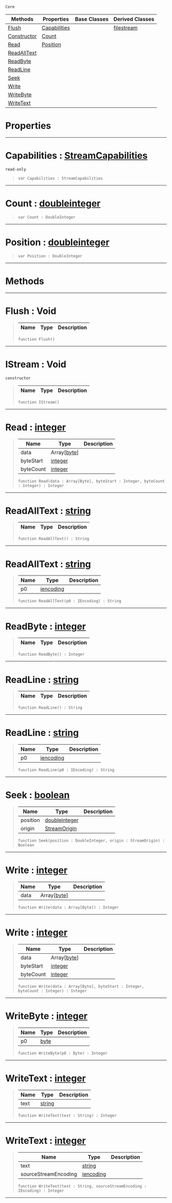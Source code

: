  `Core`

|Methods|Properties|Base Classes|Derived Classes|
|---|---|---|---|
|[ Flush](https://github.com/ZilchEngine/ZilchDocs/blob/master/code_reference/nada_base_types/istream.md#flush-void)|[ Capabilities](https://github.com/ZilchEngine/ZilchDocs/blob/master/code_reference/nada_base_types/istream.md#capabilities-zilch-engine)| |[filestream](https://github.com/ZilchEngine/ZilchDocs/blob/master/code_reference/nada_base_types/filestream.md)|
|[ Constructor](https://github.com/ZilchEngine/ZilchDocs/blob/master/code_reference/nada_base_types/istream.md#istream-void)|[ Count](https://github.com/ZilchEngine/ZilchDocs/blob/master/code_reference/nada_base_types/istream.md#count-zilch-engine-docume)| | |
|[ Read](https://github.com/ZilchEngine/ZilchDocs/blob/master/code_reference/nada_base_types/istream.md#read-zilch-engine-documen)|[ Position](https://github.com/ZilchEngine/ZilchDocs/blob/master/code_reference/nada_base_types/istream.md#position-zilch-engine-doc)| | |
|[ ReadAllText](https://github.com/ZilchEngine/ZilchDocs/blob/master/code_reference/nada_base_types/istream.md#readalltext-zilch-engine)| | | |
|[ ReadByte](https://github.com/ZilchEngine/ZilchDocs/blob/master/code_reference/nada_base_types/istream.md#readbyte-zilch-engine-doc)| | | |
|[ ReadLine](https://github.com/ZilchEngine/ZilchDocs/blob/master/code_reference/nada_base_types/istream.md#readline-zilch-engine-doc)| | | |
|[ Seek](https://github.com/ZilchEngine/ZilchDocs/blob/master/code_reference/nada_base_types/istream.md#seek-zilch-engine-documen)| | | |
|[ Write](https://github.com/ZilchEngine/ZilchDocs/blob/master/code_reference/nada_base_types/istream.md#write-zilch-engine-docume)| | | |
|[ WriteByte](https://github.com/ZilchEngine/ZilchDocs/blob/master/code_reference/nada_base_types/istream.md#writebyte-zilch-engine-do)| | | |
|[ WriteText](https://github.com/ZilchEngine/ZilchDocs/blob/master/code_reference/nada_base_types/istream.md#writetext-zilch-engine-do)| | | |


 #  Properties


---  
 #  Capabilities : [StreamCapabilities](https://github.com/ZilchEngine/ZilchDocs/blob/master/code_reference/flags_reference.md#streamcapabilities)

 `read-only`

> 
> ``` lang=cpp, name=Nada
> var Capabilities : StreamCapabilities


---  
 #  Count : [doubleinteger](https://github.com/ZilchEngine/ZilchDocs/blob/master/code_reference/nada_base_types/doubleinteger.md)

> 
> ``` lang=cpp, name=Nada
> var Count : DoubleInteger


---  
 #  Position : [doubleinteger](https://github.com/ZilchEngine/ZilchDocs/blob/master/code_reference/nada_base_types/doubleinteger.md)

> 
> ``` lang=cpp, name=Nada
> var Position : DoubleInteger


---  
 #  Methods


---  
 #  Flush : Void

> 
> |Name|Type|Description|
> |---|---|---|
> ``` lang=cpp, name=Nada
> function Flush()
> ``` 


---  
 #  IStream : Void

 `constructor`

> 
> |Name|Type|Description|
> |---|---|---|
> ``` lang=cpp, name=Nada
> function IStream()
> ``` 


---  
 #  Read : [integer](https://github.com/ZilchEngine/ZilchDocs/blob/master/code_reference/nada_base_types/integer.md)

> 
> |Name|Type|Description|
> |---|---|---|
> |data|Array[[byte](https://github.com/ZilchEngine/ZilchDocs/blob/master/code_reference/nada_base_types/byte.md)]| |
> |byteStart|[integer](https://github.com/ZilchEngine/ZilchDocs/blob/master/code_reference/nada_base_types/integer.md)| |
> |byteCount|[integer](https://github.com/ZilchEngine/ZilchDocs/blob/master/code_reference/nada_base_types/integer.md)| |
> ``` lang=cpp, name=Nada
> function Read(data : Array[Byte], byteStart : Integer, byteCount : Integer) : Integer
> ``` 


---  
 #  ReadAllText : [string](https://github.com/ZilchEngine/ZilchDocs/blob/master/code_reference/nada_base_types/string.md)

> 
> |Name|Type|Description|
> |---|---|---|
> ``` lang=cpp, name=Nada
> function ReadAllText() : String
> ``` 


---  
 #  ReadAllText : [string](https://github.com/ZilchEngine/ZilchDocs/blob/master/code_reference/nada_base_types/string.md)

> 
> |Name|Type|Description|
> |---|---|---|
> |p0|[iencoding](https://github.com/ZilchEngine/ZilchDocs/blob/master/code_reference/nada_base_types/iencoding.md)| |
> ``` lang=cpp, name=Nada
> function ReadAllText(p0 : IEncoding) : String
> ``` 


---  
 #  ReadByte : [integer](https://github.com/ZilchEngine/ZilchDocs/blob/master/code_reference/nada_base_types/integer.md)

> 
> |Name|Type|Description|
> |---|---|---|
> ``` lang=cpp, name=Nada
> function ReadByte() : Integer
> ``` 


---  
 #  ReadLine : [string](https://github.com/ZilchEngine/ZilchDocs/blob/master/code_reference/nada_base_types/string.md)

> 
> |Name|Type|Description|
> |---|---|---|
> ``` lang=cpp, name=Nada
> function ReadLine() : String
> ``` 


---  
 #  ReadLine : [string](https://github.com/ZilchEngine/ZilchDocs/blob/master/code_reference/nada_base_types/string.md)

> 
> |Name|Type|Description|
> |---|---|---|
> |p0|[iencoding](https://github.com/ZilchEngine/ZilchDocs/blob/master/code_reference/nada_base_types/iencoding.md)| |
> ``` lang=cpp, name=Nada
> function ReadLine(p0 : IEncoding) : String
> ``` 


---  
 #  Seek : [boolean](https://github.com/ZilchEngine/ZilchDocs/blob/master/code_reference/nada_base_types/boolean.md)

> 
> |Name|Type|Description|
> |---|---|---|
> |position|[doubleinteger](https://github.com/ZilchEngine/ZilchDocs/blob/master/code_reference/nada_base_types/doubleinteger.md)| |
> |origin|[StreamOrigin](https://github.com/ZilchEngine/ZilchDocs/blob/master/code_reference/enum_reference.md#streamorigin)| |
> ``` lang=cpp, name=Nada
> function Seek(position : DoubleInteger, origin : StreamOrigin) : Boolean
> ``` 


---  
 #  Write : [integer](https://github.com/ZilchEngine/ZilchDocs/blob/master/code_reference/nada_base_types/integer.md)

> 
> |Name|Type|Description|
> |---|---|---|
> |data|Array[[byte](https://github.com/ZilchEngine/ZilchDocs/blob/master/code_reference/nada_base_types/byte.md)]| |
> ``` lang=cpp, name=Nada
> function Write(data : Array[Byte]) : Integer
> ``` 


---  
 #  Write : [integer](https://github.com/ZilchEngine/ZilchDocs/blob/master/code_reference/nada_base_types/integer.md)

> 
> |Name|Type|Description|
> |---|---|---|
> |data|Array[[byte](https://github.com/ZilchEngine/ZilchDocs/blob/master/code_reference/nada_base_types/byte.md)]| |
> |byteStart|[integer](https://github.com/ZilchEngine/ZilchDocs/blob/master/code_reference/nada_base_types/integer.md)| |
> |byteCount|[integer](https://github.com/ZilchEngine/ZilchDocs/blob/master/code_reference/nada_base_types/integer.md)| |
> ``` lang=cpp, name=Nada
> function Write(data : Array[Byte], byteStart : Integer, byteCount : Integer) : Integer
> ``` 


---  
 #  WriteByte : [integer](https://github.com/ZilchEngine/ZilchDocs/blob/master/code_reference/nada_base_types/integer.md)

> 
> |Name|Type|Description|
> |---|---|---|
> |p0|[byte](https://github.com/ZilchEngine/ZilchDocs/blob/master/code_reference/nada_base_types/byte.md)| |
> ``` lang=cpp, name=Nada
> function WriteByte(p0 : Byte) : Integer
> ``` 


---  
 #  WriteText : [integer](https://github.com/ZilchEngine/ZilchDocs/blob/master/code_reference/nada_base_types/integer.md)

> 
> |Name|Type|Description|
> |---|---|---|
> |text|[string](https://github.com/ZilchEngine/ZilchDocs/blob/master/code_reference/nada_base_types/string.md)| |
> ``` lang=cpp, name=Nada
> function WriteText(text : String) : Integer
> ``` 


---  
 #  WriteText : [integer](https://github.com/ZilchEngine/ZilchDocs/blob/master/code_reference/nada_base_types/integer.md)

> 
> |Name|Type|Description|
> |---|---|---|
> |text|[string](https://github.com/ZilchEngine/ZilchDocs/blob/master/code_reference/nada_base_types/string.md)| |
> |sourceStreamEncoding|[iencoding](https://github.com/ZilchEngine/ZilchDocs/blob/master/code_reference/nada_base_types/iencoding.md)| |
> ``` lang=cpp, name=Nada
> function WriteText(text : String, sourceStreamEncoding : IEncoding) : Integer
> ``` 


---  
 

 